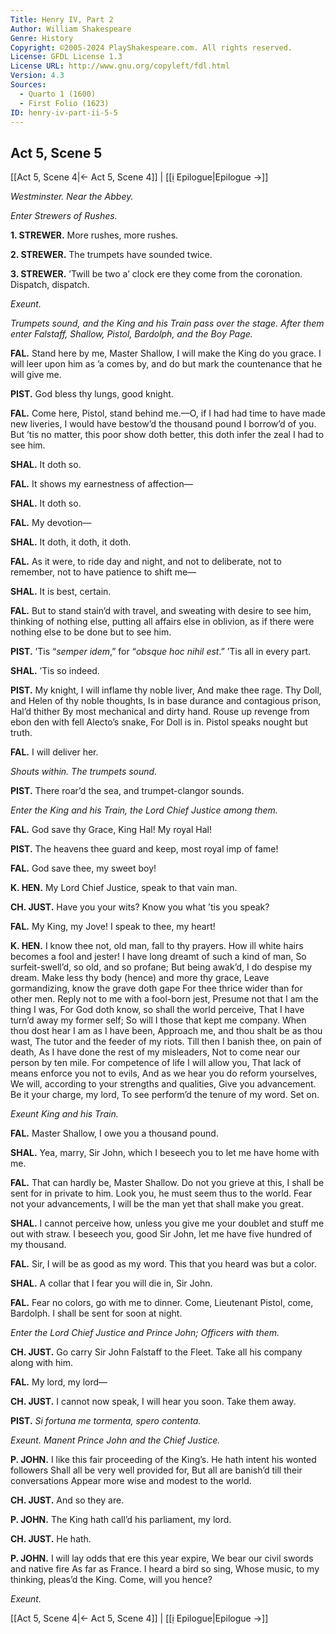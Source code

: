 ```yaml
---
Title: Henry IV, Part 2
Author: William Shakespeare
Genre: History
Copyright: ©2005-2024 PlayShakespeare.com. All rights reserved.
License: GFDL License 1.3
License URL: http://www.gnu.org/copyleft/fdl.html
Version: 4.3
Sources:
  - Quarto 1 (1600)
  - First Folio (1623)
ID: henry-iv-part-ii-5-5
---
```


## Act 5, Scene 5
[[Act 5, Scene 4|← Act 5, Scene 4]] | [[ị Epilogue|Epilogue →]]

*Westminster. Near the Abbey.*

*Enter Strewers of Rushes.*

**1. STREWER.**
More rushes, more rushes.

**2. STREWER.**
The trumpets have sounded twice.

**3. STREWER.**
’Twill be two a’ clock ere they come from the coronation. Dispatch, dispatch.

*Exeunt.*

*Trumpets sound, and the King and his Train pass over the stage. After them enter Falstaff, Shallow, Pistol, Bardolph, and the Boy Page.*

**FAL.**
Stand here by me, Master Shallow, I will make the King do you grace. I will leer upon him as ’a comes by, and do but mark the countenance that he will give me.

**PIST.**
God bless thy lungs, good knight.

**FAL.**
Come here, Pistol, stand behind me.—O, if I had had time to have made new liveries, I would have bestow’d the thousand pound I borrow’d of you. But ’tis no matter, this poor show doth better, this doth infer the zeal I had to see him.

**SHAL.**
It doth so.

**FAL.**
It shows my earnestness of affection⁠—

**SHAL.**
It doth so.

**FAL.**
My devotion⁠—

**SHAL.**
It doth, it doth, it doth.

**FAL.**
As it were, to ride day and night, and not to deliberate, not to remember, not to have patience to shift me⁠—

**SHAL.**
It is best, certain.

**FAL.**
But to stand stain’d with travel, and sweating with desire to see him, thinking of nothing else, putting all affairs else in oblivion, as if there were nothing else to be done but to see him.

**PIST.**
’Tis “*semper idem*,” for “*obsque hoc nihil est*.”
’Tis all in every part.

**SHAL.**
’Tis so indeed.

**PIST.**
My knight, I will inflame thy noble liver,
And make thee rage.
Thy Doll, and Helen of thy noble thoughts,
Is in base durance and contagious prison,
Hal’d thither
By most mechanical and dirty hand.
Rouse up revenge from ebon den with fell Alecto’s snake,
For Doll is in. Pistol speaks nought but truth.

**FAL.**
I will deliver her.

*Shouts within. The trumpets sound.*

**PIST.**
There roar’d the sea, and trumpet-clangor sounds.

*Enter the King and his Train, the Lord Chief Justice among them.*

**FAL.**
God save thy Grace, King Hal! My royal Hal!

**PIST.**
The heavens thee guard and keep, most royal imp of fame!

**FAL.**
God save thee, my sweet boy!

**K. HEN.**
My Lord Chief Justice, speak to that vain man.

**CH. JUST.**
Have you your wits? Know you what ’tis you speak?

**FAL.**
My King, my Jove! I speak to thee, my heart!

**K. HEN.**
I know thee not, old man, fall to thy prayers.
How ill white hairs becomes a fool and jester!
I have long dreamt of such a kind of man,
So surfeit-swell’d, so old, and so profane;
But being awak’d, I do despise my dream.
Make less thy body (hence) and more thy grace,
Leave gormandizing, know the grave doth gape
For thee thrice wider than for other men.
Reply not to me with a fool-born jest,
Presume not that I am the thing I was,
For God doth know, so shall the world perceive,
That I have turn’d away my former self;
So will I those that kept me company.
When thou dost hear I am as I have been,
Approach me, and thou shalt be as thou wast,
The tutor and the feeder of my riots.
Till then I banish thee, on pain of death,
As I have done the rest of my misleaders,
Not to come near our person by ten mile.
For competence of life I will allow you,
That lack of means enforce you not to evils,
And as we hear you do reform yourselves,
We will, according to your strengths and qualities,
Give you advancement. Be it your charge, my lord,
To see perform’d the tenure of my word.
Set on.

*Exeunt King and his Train.*

**FAL.**
Master Shallow, I owe you a thousand pound.

**SHAL.**
Yea, marry, Sir John, which I beseech you to let me have home with me.

**FAL.**
That can hardly be, Master Shallow. Do not you grieve at this, I shall be sent for in private to him. Look you, he must seem thus to the world. Fear not your advancements, I will be the man yet that shall make you great.

**SHAL.**
I cannot perceive how, unless you give me your doublet and stuff me out with straw. I beseech you, good Sir John, let me have five hundred of my thousand.

**FAL.**
Sir, I will be as good as my word. This that you heard was but a color.

**SHAL.**
A collar that I fear you will die in, Sir John.

**FAL.**
Fear no colors, go with me to dinner. Come, Lieutenant Pistol, come, Bardolph. I shall be sent for soon at night.

*Enter the Lord Chief Justice and Prince John; Officers with them.*

**CH. JUST.**
Go carry Sir John Falstaff to the Fleet. Take all his company along with him.

**FAL.**
My lord, my lord⁠—

**CH. JUST.**
I cannot now speak, I will hear you soon. Take them away.

**PIST.**
*Si fortuna me tormenta, spero contenta.*

*Exeunt. Manent Prince John and the Chief Justice.*

**P. JOHN.**
I like this fair proceeding of the King’s.
He hath intent his wonted followers
Shall all be very well provided for,
But all are banish’d till their conversations
Appear more wise and modest to the world.

**CH. JUST.**
And so they are.

**P. JOHN.**
The King hath call’d his parliament, my lord.

**CH. JUST.**
He hath.

**P. JOHN.**
I will lay odds that ere this year expire,
We bear our civil swords and native fire
As far as France. I heard a bird so sing,
Whose music, to my thinking, pleas’d the King.
Come, will you hence?

*Exeunt.*

[[Act 5, Scene 4|← Act 5, Scene 4]] | [[ị Epilogue|Epilogue →]]